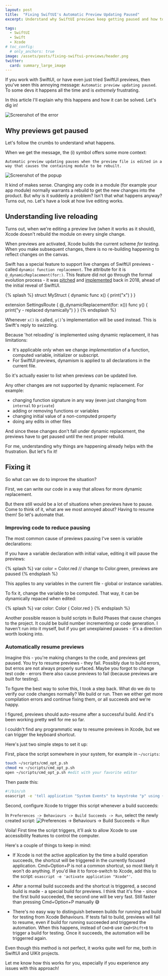 ```yaml
---
layout: post
title:  "Fixing SwiftUI's Automatic Preview Updating Paused"
excerpt: Understand why SwiftUI previews keep getting paused and how to improve the situation

tags: 
  - SwiftUI
  - Swift
  - Xcode 
# toc_config:
  # only_anchors: true
image: /assets/posts/fixing-swiftui-previews/header.png
twitter: 
  card: summary_large_image
---
```


If you work with SwiftUI, or have even just tried SwiftUI previews, then you've seen this annoying message: `Automatic preview updating paused`.
To some devs it happens all the time and is _extremely_ frustrating. 

In this article I'll explain why this happens and how it can be solved. 
Let's dig in!

![Screenshot of the error](/assets/posts/fixing-swiftui-previews/header.png)

## Why previews get paused

Let's follow the crumbs to understand what happens. 

When we get the message, the (i) symbol offers some more context:

`Automatic preview updating pauses when the preview file is edited in a way that causes the containing module to be rebuilt.`

![Screenshot of the popup](/assets/posts/fixing-swiftui-previews/popup.png)

It kind of makes sense.
Changing any code in a module (for example your app module) normally warrants a rebuild to get the new changes into the product. 
But why is it suddenly a problem? Isn't that what happens anyway?
Turns out, no. Let's have a look at how live editing works.

## Understanding live reloading

Turns out, when we're editing a preview live (when it works as it should), Xcode doesn't rebuild the module on every single change. 

When previews are activated, Xcode builds the current scheme _for testing_. When you make subsequent changes, there is no re-building happening to reflect changes on the canvas.

Swift has a special feature to support live changes of SwiftUI previews - called `dynamic function replacement`. The attribute for it is `@_dynamicReplacement(for:)`.
This feature did not go through the formal evolution process - it was [pitched](https://forums.swift.org/t/dynamic-method-replacement/16619) and [implemented](https://github.com/apple/swift/pull/20333) back in 2018, ahead of the initial reveal of SwiftUI. 

{% splash %}
struct MyStruct {
    dynamic func x() {
      print("x")
    }
}

extension SettingsRoute {
  @_dynamicReplacement(for: x())
  func y() {
    print("y - replaced dynamically")
  }
}
{% endsplash %}

Whenever `x()` is called, `y()`'s implementation will be used instead. This is Swift's reply to swizzling.

Because 'hot reloading' is implemented using dynamic replacement, it has limitations:
- It's applicable only when we change _implementation_ of a function, computed variable, initializer or subscript.
- For SwiftUI previews, dynamism is applied to all declarations in the current file.

So it's actually easier to list when previews _can_ be updated live. 

Any other changes are not supported by dynamic replacement. For example:

- changing function signature in any way (even just changing from `internal` to `private`)
- adding or removing functions or variables
- changing initial value of a non-computed property
- doing any edits in other files

And since these changes don't fall under dynamic replacement, the previews have to get paused until the next proper rebuild.

For me, understanding why things are happening already helps with the frustration. But let's fix it!

## Fixing it

So what can we do to improve the situation?

First, we can write our code in a way that allows for more dynamic replacement.

But there still would be a lot of situations when previews have to pause. 
Come to think of it, what are we most annoyed about? Having to resume them! So let's automate that.

### Improving code to reduce pausing 

The most common cause of previews pausing I've seen is variable declarations:

If you have a variable declaration with initial value, editing it will pause the previews:

{% splash %}
var color = Color.red // change to Color.green, previews are paused
{% endsplash %}

This applies to any variables in the current file - global or instance variables. 

To fix it, change the variable to be computed. That way, it can be dynamically repaced when edited:

{% splash %}
var color: Color { Color.red }
{% endsplash %}

Another possible reason is build scripts in Build Phases that cause changes to the project. It could be build number incrementing or code generation. 
I haven't run into it myself, but if you get unexplained pauses - it's a direction worth looking into.

### Automatically resume previews 

Imagine this - you're making changes to the code, and previews get paused. You try to resume previews - they fail. Possibly due to build errors, but erros are not always properly surfaced. 
Maybe you forgot to change test code - errors there also cause previews to fail (because previews are built for testing). 

To figure the best way to solve this, I took a step back. What do we do to verify our code changes normally? We build or run. Then we either get more compilation errors and continue fixing them, or all succeeds and we're happy. 

I figured, previews should auto-resume after a successful build. And it's been working pretty well for me so far.

I couldn't find any programmatic way to resume previews in Xcode, but we can trigger the keyboard shortcut. 

Here's just two simple steps to set it up:

First, place the script somewhere in your system, for example in `~/scripts`:

```bash
touch ~/scripts/cmd_opt_p.sh
chmod +x ~/scripts/cmd_opt_p.sh
open ~/scripts/cmd_opt_p.sh #edit with your favorite editor
```
Then paste this:
```bash
#!/bin/sh
osascript -e 'tell application "System Events" to keystroke "p" using {command down, option down}'
```

Second, configure Xcode to trigger this script whenever a build succeeds:

In `Preferences -> Behaviours -> Build Succeeds -> Run`, select the newly created script: 
![Preferences -> Behaviours -> Build Succeeds -> Run](/assets/posts/fixing-swiftui-previews/behaviours.png)

Voila! First time the script triggers, it'll ask to allow Xcode to use accessibility features to control the computer. 

Here's a couple of things to keep in mind: 

- If Xcode is not the active application by the time a build operation succeeds, the shortcut will be triggered in the currently focused application.
Cmd+Option+P is not a common shortcut, so most likely it won't do anything. 
If you'd like it to force-switch to Xcode, add this to the script: `osascript -e 'activate application "Xcode"'`.

- After a normal build succeeds and the shortcut is triggered, a second build is made - a special build for previews. 
I think that it's fine - since the first build succeeded, the second one will be very fast. Still faster than pressing Cmd+Option+P manually 😅

- There's no easy way to distinguish between builds for running and build for testing from Xcode Behaviours.
If tests fail to build, previews will fail to resume, even if build for running succeeded and triggered the automation. 
When this happens, instead of `Cmd+B` use `Cmd+Shift+B` to trigger a build for testing. Once it succeeds, the automation will be triggerred again.

Even though this method is not perfect, it works quite well for me, both in SwiftUI and UIKit projects.

Let me know how this works for you, especially if you experience any issues with this approach!